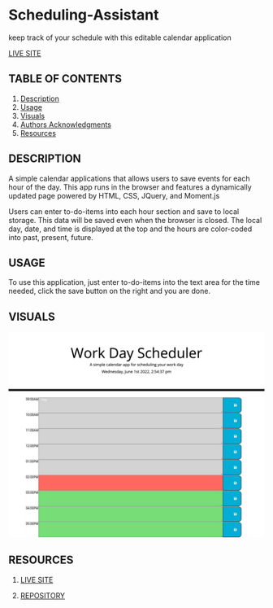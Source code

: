 # Scheduling-Assistant

keep track of your schedule with this editable calendar application

[LIVE SITE](https://hreichgelt.github.io/Scheduling-Assistant/)

## TABLE OF CONTENTS

1. [Description](#description)
2. [Usage](#USAGE)
3. [Visuals](#visuals)
4. [Authors Acknowledgments](#authors-and-acknowledgments)
5. [Resources](#resources)

## DESCRIPTION

A simple calendar applications that allows users to save events for each hour of the day. This app runs in the browser and features a dynamically updated page powered by HTML, CSS, JQuery, and Moment.js

Users can enter to-do-items into each hour section and save to local storage. This data will be saved even when the browser is closed. The local day, date, and time is displayed at the top and the hours are color-coded into past, present, future.

## USAGE

To use this application, just enter to-do-items into the text area for the time needed, click the save button on the right and you are done.

## VISUALS

![Scheduling-Assistant](/assets/visuals/WDS.png)


## RESOURCES

1. [LIVE SITE](https://hreichgelt.github.io/Scheduling-Assistant/)

2. [REPOSITORY](https://github.com/Hreichgelt/Scheduling-Assistant)
